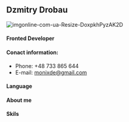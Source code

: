 ## Dzmitry Drobau ##
![imgonline-com-ua-Resize-DoxpkhPyzAK2D](https://user-images.githubusercontent.com/76772896/146920594-bc777459-f40f-4469-8b68-af7fef3f1a37.jpg)
#### Fronted Developer ####
#### Conact information: ####
* Phone: +48 733 865 644
* E-mail: monixde@gmail.com

#### Language ####
#### About me ####
#### Skils ####
